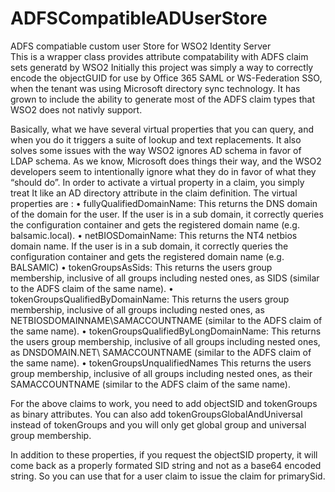 # ADFSCompatibleADUserStore
ADFS compatiable custom user Store for WSO2 Identity Server   
This is a wrapper class provides attribute compatability with ADFS
claim sets generatd by WSO2
Initially this project was simply a way to correctly encode the objectGUID
for use by Office 365 SAML or WS-Federation SSO, when the tenant was using
Microsoft directory sync technology.
It has grown to include the ability to generate most of the ADFS claim types
that WSO2 does not nativly support.

Basically, what we have several virtual properties that you can query, and when you do it triggers a suite of lookup and text replacements. 
It also solves some issues with the way WSO2 ignores AD schema in favor of LDAP schema. As we know, Microsoft does things their way, and the
WSO2 developers seem to intentionally ignore what they do in favor of what they “should do”.  In order to activate a virtual property in a 
claim, you simply treat It like an AD directory attribute in the claim definition. 
The virtual properties are :
•	fullyQualifiedDomainName: This returns the DNS domain of the domain for the user. If the user is in a sub domain, it correctly queries the configuration container and gets the registered domain name (e.g. balsamic.local).
•	netBIOSDomainName: This returns the NT4 netbios domain name. If the user is in a sub domain, it correctly queries the configuration container and gets the registered domain name (e.g. BALSAMIC)
•	tokenGroupsAsSids: This returns the users group membership, inclusive of all groups including nested ones, as SIDS (similar to the ADFS claim of the same name).
•	tokenGroupsQualifiedByDomainName: This returns the users group membership, inclusive of all groups including nested ones, as NETBIOSDOMAINNAME\SAMACCOUNTNAME (similar to the ADFS claim of the same name).
•	tokenGroupsQualifiedByLongDomainName: This returns the users group membership, inclusive of all groups including nested ones, as DNSDOMAIN.NET\ SAMACCOUNTNAME (similar to the ADFS claim of the same name).
•	tokenGroupsUnqualifiedNames This returns the users group membership, inclusive of all groups including nested ones, as their SAMACCOUNTNAME (similar to the ADFS claim of the same name).

For the above claims to work, you need to add objectSID and tokenGroups as binary attributes. You can also add tokenGroupsGlobalAndUniversal instead of tokenGroups 
and you will only get global group and universal group membership.

In addition to these properties, if you request the objectSID property, it will come back as a properly formated SID string and not as a base64 encoded string. 
So you can use that for a user claim to issue the claim for primarySid. 
